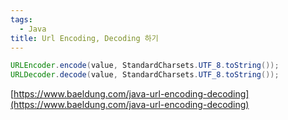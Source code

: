 ```yaml
---
tags:
  - Java
title: Url Encoding, Decoding 하기
---
```


```java
URLEncoder.encode(value, StandardCharsets.UTF_8.toString());
URLDecoder.decode(value, StandardCharsets.UTF_8.toString());
```

[https://www.baeldung.com/java-url-encoding-decoding](https://www.baeldung.com/java-url-encoding-decoding)
